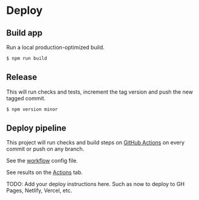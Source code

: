 # Deploy

## Build app

Run a local production-optimized build.

```sh
$ npm run build
```


## Release

This will run checks and tests, increment the tag version and push the new tagged commit.

```sh
$ npm version minor
```


## Deploy pipeline

This project will run checks and build steps on [GitHub Actions](https://github.com/features/actions) on every commit or push on any branch.

See the [workflow](/.github/workflows/main.yml) config file.

See results on the [Actions](https://github.com/MichaelCurrin/corruption-calculator/actions/) tab.

TODO: Add your deploy instructions here. Such as now to deploy to GH Pages, Netlify, Vercel, etc.
